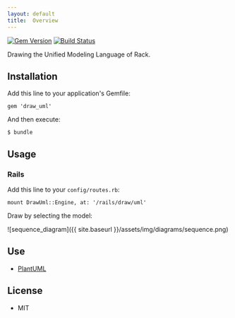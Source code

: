 ```yaml
---
layout: default
title:  Overview
---
```


[![Gem Version](https://badge.fury.io/rb/draw_uml.png)](https://rubygems.org/gems/draw_uml) [![Build Status](https://travis-ci.org/ogom/draw_uml.png?branch=master)](https://travis-ci.org/ogom/draw_uml)

Drawing the Unified Modeling Language of Rack.

## Installation

Add this line to your application's Gemfile:

```
gem 'draw_uml'
```

And then execute:

```
$ bundle
```

## Usage

### Rails

Add this line to your `config/routes.rb`:

```
mount DrawUml::Engine, at: '/rails/draw/uml'
```

Draw by selecting the model:

![sequence_diagram]({{ site.baseurl }}/assets/img/diagrams/sequence.png)

## Use

* [PlantUML](http://plantuml.sourceforge.net/)

## License

* MIT
